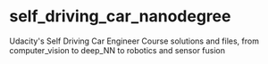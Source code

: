 # self_driving_car_nanodegree
Udacity's Self Driving Car Engineer Course solutions and files, from computer_vision to deep_NN to robotics and sensor fusion
